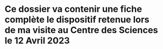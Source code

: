 # Ce dossier va contenir une fiche complète le dispositif retenue lors de ma visite au Centre des Sciences le 12 Avril 2023
